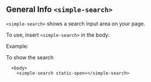 ## General Info `<simple-search>`

`<simple-search>` shows a search input area on your page.

To use, insert `<simple-search>` in the body:

  <body>
    <simple-search></simple-search>

Example:

To show the search

```
  <body>
    <simple-search static-open></simple-search>
```
